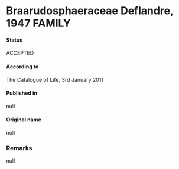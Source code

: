 Braarudosphaeraceae Deflandre, 1947 FAMILY
=======

#### Status
ACCEPTED

#### According to
The Catalogue of Life, 3rd January 2011

#### Published in
null

#### Original name
null

### Remarks
null
